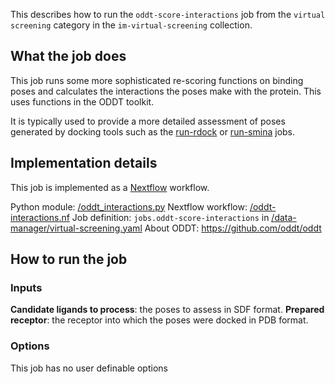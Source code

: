 This describes how to run the `oddt-score-interactions` job from the `virtual screening` category in the `im-virtual-screening` collection.

## What the job does

This job runs some more sophisticated re-scoring functions on binding poses and calculates the interactions the poses 
make with the protein. This uses functions in the ODDT toolkit.

It is typically used to provide a more detailed assessment of poses generated by docking tools such as the 
[run-rdock](run-rdock.md) or [run-smina](run-smina.md) jobs.

## Implementation details

This job is implemented as a [Nextflow](https://www.nextflow.io/) workflow.

Python module: [/oddt_interactions.py]()
Nextflow workflow: [/oddt-interactions.nf]()
Job definition: `jobs.oddt-score-interactions` in [/data-manager/virtual-screening.yaml]()
About ODDT: https://github.com/oddt/oddt

## How to run the job

### Inputs

**Candidate ligands to process**: the poses to assess in SDF format.
**Prepared receptor**: the receptor into which the poses were docked in PDB format.

### Options
This job has no user definable options